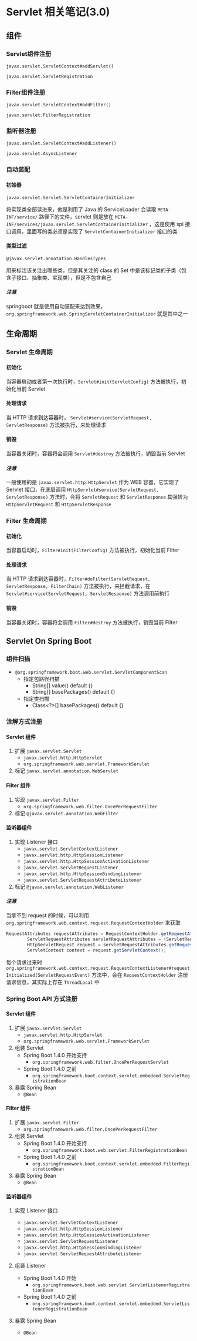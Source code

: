 # Servlet 相关笔记(3.0)

## 组件

### Servlet组件注册

`javax.servlet.ServletContext#addServlet()`

`javax.servlet.ServletRegistration`



### Filter组件注册

`javax.servlet.ServletContext#addFilter()`

`javax.servlet.FilterRegistration`



### 监听器注册

`javax.servlet.ServletContext#addListener()`

`javax.servlet.AsyncListener`



### 自动装配

#### 初始器

`javax.servlet.Servlet.ServletContainerInitializer`

将实现类全部读进来，他是利用了 Java 的 ServiceLoader 会读取 `META-INF/service/` 路径下的文件，servlet 则是放在 `META-INF/services/javax.servlet.ServletContainerInitializer` ，这是使用 spi 接口调用，里面写的类必须是实现了 `ServletContainerInitializer` 接口的类

#### 类型过滤

`@javax.servlet.annotation.HandlesTypes`

用来标注该关注出哪些类，但是其关注的 class 的 Set 中是该标记类的子类（包含子接口、抽象类、实现类），但是不包含自己

#### *注意*

springboot 就是使用自动装配来达到效果，`org.springframework.web.SpringServletContainerInitializer` 就是其中之一



## 生命周期

### Servlet 生命周期

#### 初始化

当容器启动或者第一次执行时，`Servlet#init(ServletConfig)` 方法被执行，初始化当前 Servlet

#### 处理请求

当 HTTP 请求到达容器时， `Servlet#service(ServletRequest, ServletResponse)` 方法被执行，来处理请求

#### 销毁

当容器关闭时，容器将会调用 `Servlet#destroy` 方法被执行，销毁当前 Servlet

#### *注意*

一般使用的是 `javax.servlet.http.HttpServlet` 作为 WEB 容器，它实现了 Servlet 接口，在底层调用 `HttpServlet#service(ServletRequest, ServletResponse)` 方法时，会将 `ServletRequest` 和 `ServletResponse` 其强转为 `HttpServletRequest` 和 `HttpServletResponse`

### Filter 生命周期

#### 初始化

当容器启动时，`Filter#init(FilterConfig)` 方法被执行，初始化当前 Filter

#### 处理请求

当 HTTP 请求到达容器时，`Filter#doFilter(ServletRequest, ServletResponse, FilterChain)` 方法被执行，来拦截请求，在 `Servlet#service(ServletRequest, ServletResponse)` 方法调用前执行

#### 销毁

当容器关闭时，容器将会调用 `Filter#destroy` 方法被执行，销毁当前 Filter



## Servlet On Spring Boot

### 组件扫描

* `@org.springframework.boot.web.servlet.ServletComponentScan`
  * 指定包路径扫描
    * String[] value() default {}
    * String[] basePackages() default {}
  * 指定类扫描
    * Class<?>[] basePackages() default {}



### 注解方式注册

#### Servlet 组件

1. 扩展 `javax.servlet.Servlet`
   * `javax.servlet.http.HttpServlet`
   * `org.springframework.web.servlet.FrameworkServlet`
2. 标记 `javax.servlet.annotation.WebServlet`

#### Filter 组件

1. 实现 `javax.servlet.Filter`
   * `org.springframework.web.filter.OncePerRequestFilter`
2. 标记 `@javax.servlet.annotation.WebFilter`

#### 监听器组件

1. 实现 Listener 接口
   * `javax.servlet.ServletContextListener`
   * `javax.servlet.http.HttpSessionListener`
   * `javax.servlet.http.HttpSessionActivationListener`
   * `javax.servlet.ServletRequestListener`
   * `javax.servlet.http.HttpSessionBindingListener`
   * `javax.servlet.ServletRequestAttributeListener`
2. 标记 `@javax.servlet.annotation.WebListener`

#### *注意*

当拿不到 request 的时候，可以利用 `org.springframework.web.context.request.RequestContextHolder` 来获取

```java
RequestAttributes requestAttributes = RequestContextHolder.getRequestAttributes();
        ServletRequestAttributes servletRequestAttributes = (ServletRequestAttributes) requestAttributes;
        HttpServletRequest request = servletRequestAttributes.getRequest();
        ServletContext context = request.getServletContext();
```

每个请求过来时 `org.springframework.web.context.request.RequestContextListener#requestInitialized(ServletRequestEvent)` 方法中，会在 `RequestContextHolder` 注册请求信息，其实际上存在 `ThreadLocal` 中



### Spring Boot API 方式注册

#### Servlet 组件

1. 扩展 `javax.servlet.Servlet`
   - `javax.servlet.http.HttpServlet`
   - `org.springframework.web.servlet.FrameworkServlet`
2. 组装 Servlet
   * Spring Boot 1.4.0 开始支持
     * `org.springframework.web.filter.OncePerRequestServlet`
   * Spring Boot 1.4.0 之前
     * `org.springframework.boot.context.servlet.embedded.ServletRegistrationBean`
3. 暴露 Spring Bean
   * `@Bean`

#### Filter 组件

1. 扩展 `javax.servlet.Filter`
   - `org.springframework.web.filter.OncePerRequestFilter`
2. 组装 Servlet
   - Spring Boot 1.4.0 开始支持
     - `org.springframework.boot.web.servlet.FilterRegistrationBean`
   - Spring Boot 1.4.0 之前
     - `org.springframework.boot.context.servlet.embedded.FilterRegistrationBean`
3. 暴露 Spring Bean
   - `@Bean`

#### 监听器组件

1. 实现 Listener 接口

   - `javax.servlet.ServletContextListener`
   - `javax.servlet.http.HttpSessionListener`
   - `javax.servlet.http.HttpSessionActivationListener`
   - `javax.servlet.ServletRequestListener`
   - `javax.servlet.http.HttpSessionBindingListener`
   - `javax.servlet.ServletRequestAttributeListener`

2. 组装 Listener 

   * Spring Boot 1.4.0 开始
     * `org.springframework.boot.web.servlet.ServletListenerRegistrationBean`
   * Spring Boot 1.4.0 之前
     * `org.springframework.boot.context.servlet.embedded.ServletListenerRegistrationBean`

3. 暴露 Spring Bean
   * `@Bean`


